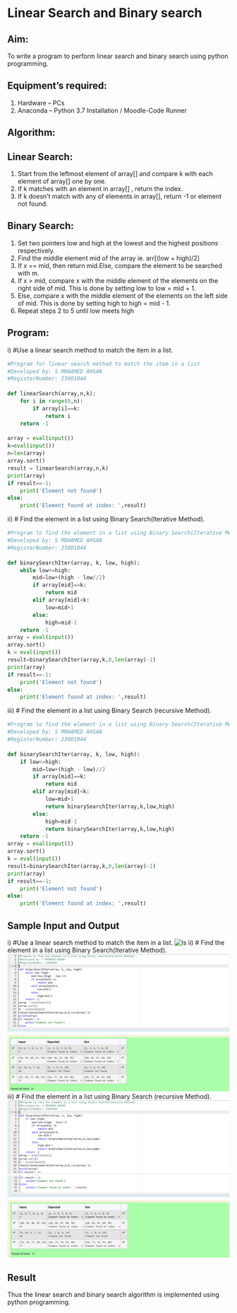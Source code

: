 # Linear Search and Binary search
## Aim:
To write a program to perform linear search and binary search using python programming.
## Equipment’s required:
1.	Hardware – PCs
2.	Anaconda – Python 3.7 Installation / Moodle-Code Runner
## Algorithm:
## Linear Search:
1.	Start from the leftmost element of array[] and compare k with each element of array[] one by one.
2.	If k matches with an element in array[] , return the index.
3.	If k doesn’t match with any of elements in array[], return -1 or element not found.
## Binary Search:
1.	Set two pointers low and high at the lowest and the highest positions respectively.
2.	Find the middle element mid of the array ie. arr[(low + high)/2]
3.	If x == mid, then return mid.Else, compare the element to be searched with m.
4.	If x > mid, compare x with the middle element of the elements on the right side of mid. This is done by setting low to low = mid + 1.
5.	Else, compare x with the middle element of the elements on the left side of mid. This is done by setting high to high = mid - 1.
6.	Repeat steps 2 to 5 until low meets high
## Program:
i)	#Use a linear search method to match the item in a list.
```Python
#Program for linear search method to match the item in a list
#Developed by: S MOHAMED AHSAN
#RegisterNumber: 23001044

def linearSearch(array,n,k):
    for i in range(0,n):
        if array[i]==k:
            return i
    return -1
    
array = eval(input())
k=eval(input())
n=len(array)
array.sort()
result = linearSearch(array,n,k)
print(array)
if result==-1:
    print('Element not found')
else:
    print('Element found at index: ',result)
```
ii)	# Find the element in a list using Binary Search(Iterative Method).
```Python
#Program to find the element in a list using Binary Search(Iterative Method)..
#Developed by: S MOHAMED AHSAN
#RegisterNumber: 23001044

def binarySearchIter(array, k, low, high):
    while low<=high:
        mid=low+(high - low//2)
        if array[mid]==k:
            return mid
        elif array[mid]<k:
            low=mid+1
        else:
            high=mid-1
    return -1
array = eval(input())
array.sort()
k = eval(input())
result=binarySearchIter(array,k,0,len(array)-1)
print(array)
if result==-1:
    print('Element not found')
else:
    print('Element found at index: ',result)
```
iii)	# Find the element in a list using Binary Search (recursive Method).
```Python
#Program to find the element in a list using Binary Search(Iterative Method)..
#Developed by: S MOHAMED AHSAN
#RegisterNumber: 23001044

def binarySearchIter(array, k, low, high):
    if low<=high:
        mid=low+(high - low)//2
        if array[mid]==k:
            return mid
        elif array[mid]<k:
            low=mid+1
            return binarySearchIter(array,k,low,high)
        else:
            high=mid-1
            return binarySearchIter(array,k,low,high)
    return -1
array = eval(input())
array.sort()
k = eval(input())
result=binarySearchIter(array,k,0,len(array)-1)
print(array)
if result==-1:
    print('Element not found')
else:
    print('Element found at index: ',result)
```
## Sample Input and Output
i)	#Use a linear search method to match the item in a list.
![ls](\C:\Users\ahsan\Search-Algorithm\ls.png)
ii)	# Find the element in a list using Binary Search(Iterative Method).
![bs](bs.png)
iii)	# Find the element in a list using Binary Search (recursive Method).
![bsr](/bsr.png)
![bsrr](/bsrr.png)
## Result
Thus the linear search and binary search algorithm is implemented using python programming.